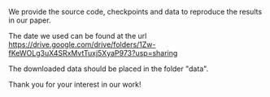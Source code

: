 We provide the source code, checkpoints and data to reproduce the results in our paper.

The date we used can be found at the url https://drive.google.com/drive/folders/1Zw-fKeWOLg3uX4SRxMvtTuxj5XyaP973?usp=sharing

The downloaded data should be placed in the folder "data".

Thank you for your interest in our work!
